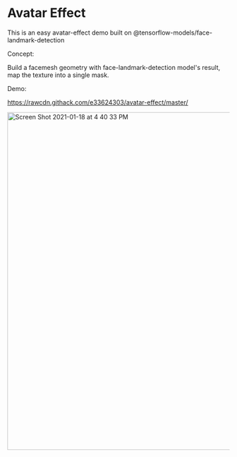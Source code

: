 # Avatar Effect

This is an easy avatar-effect demo built on @tensorflow-models/face-landmark-detection

Concept:

Build a facemesh geometry with face-landmark-detection model's result, map the texture into a single mask.



Demo:

https://rawcdn.githack.com/e33624303/avatar-effect/master/

<img width="765" alt="Screen Shot 2021-01-18 at 4 40 33 PM" src="https://user-images.githubusercontent.com/12776044/104968646-0c449400-59ac-11eb-9bf3-c78c6ae8f075.png">
